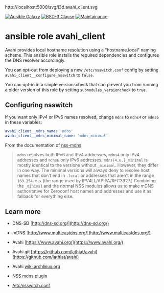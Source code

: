 http://localhost:5000/svg/l3d.avahi_client.svg

[![Ansible Galaxy](https://ansible.l3d.space/svg/l3d.avahi_client.svg)](https://galaxy.ansible.com/l3d/avahi_client)
[![BSD-3 Clause](https://ansible.l3d.space/svg/l3d.avahi_client_license.svg)](LICENSE)
[![Maintainance](https://ansible.l3d.space/svg/l3d.avahi_client_maintainance.svg)](https://ansible.l3d.space/#l3d.avahi_client)

 ansible role avahi_client
===========================

Avahi provides local hostname resolution using a "hostname.local" naming scheme.
This ansible role installs the required dependencies and configures the DNS resolver accordingly.

You can opt-out from deploying a new ``/etc/nsswitch.conf`` config by setting ``avahi_client__configure_nsswitch`` to ``false``.

You can opt-in in a simple versionscheck that can prevent you from running a older version of this role by setting ``submodules_versioncheck`` to ``true``.


Configuring nsswitch
--------------------

If you want only IPv4 or IPv6 names resolved, change ``mdns`` to ``mdns4`` or ``mdns6`` in these variables:

```yaml
avahi_client__mdns_name: 'mdns'
avahi_client__mdns_minimal_name: 'mdns_minimal'
```

From the documentation of [nss-mdns](https://github.com/lathiat/nss-mdns)

> `mdns` resolves both IPv6 and IPv4 addresses, `mdns4` only IPv4 addresses and `mdns6` only IPv6 addresses.
> `mdns{4,6,}_minimal` is mostly identical to the versions without `_minimal`. However, they differ in one way. The minimal versions will always deny to resolve host names that don't end in `.local` or addresses that aren't in the range `169.254.x.x` (the range used by IPV4LL/APIPA/RFC3927.)
> Combining the `_minimal` and the normal NSS modules allows us to make mDNS authoritative for Zeroconf host names and addresses and use it as fallback for everything else.


Learn more
----------

* DNS-SD [http://dns-sd.org/](http://dns-sd.org/)
* mDNS [http://www.multicastdns.org/](http://www.multicastdns.org/)

* Avahi [https://www.avahi.org/](https://www.avahi.org/)
* Avahi git [https://github.com/lathiat/avahi](https://github.com/lathiat/avahi)
* Avahi [wiki.archlinux.org](https://wiki.archlinux.org/title/Avahi)

* [NSS mdns plugin](https://github.com/lathiat/nss-mdns)
* [/etc/nsswitch.conf](https://manpages.debian.org/unstable/manpages/nsswitch.conf.5.en.html)
